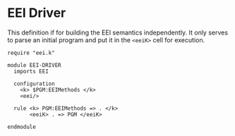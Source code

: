 EEI Driver
==========

This definition if for building the EEI semantics independently.
It only serves to parse an initial program and put it in the `<eeiK>` cell for execution.

```k
require "eei.k"

module EEI-DRIVER
  imports EEI

  configuration
    <k> $PGM:EEIMethods </k>
    <eei/>

  rule <k> PGM:EEIMethods => . </k>
       <eeiK> . => PGM </eeiK>

endmodule
```
